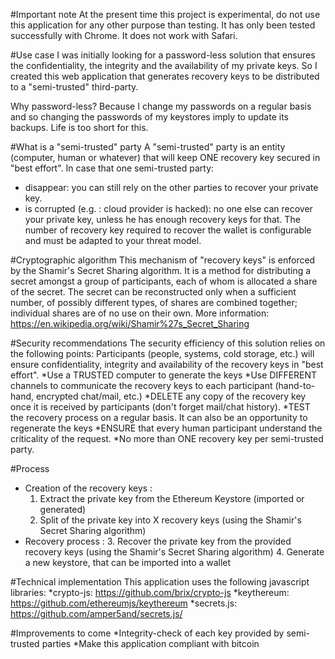 #Important note
At the present time this project is experimental, do not use this application for any other purpose than testing. It has only been tested successfully with Chrome. It does not work with Safari.

#Use case
I was initially looking for a password-less solution that ensures the confidentiality, the integrity and the availability of my private keys. So I created this web application that generates recovery keys to be distributed to a "semi-trusted" third-party.

Why password-less? Because I change my passwords on a regular basis and so changing the passwords of my keystores imply to update its backups. Life is too short for this.

#What is a "semi-trusted" party
A "semi-trusted" party is an entity (computer, human or whatever) that will keep ONE recovery key secured in "best effort". In case that one semi-trusted party:
* disappear: you can still rely on the other parties to recover your private key.
* is corrupted (e.g. : cloud provider is hacked): no one else can recover your private key, unless he has enough recovery keys for that.
The number of recovery key required to recover the wallet is configurable and must be adapted to your threat model.

#Cryptographic algorithm
This mechanism of "recovery keys" is enforced by the Shamir's Secret Sharing algorithm. It is a method for distributing a secret amongst a group of participants, each of whom is allocated a share of the secret. The secret can be reconstructed only when a sufficient number, of possibly different types, of shares are combined together; individual shares are of no use on their own. More information: https://en.wikipedia.org/wiki/Shamir%27s_Secret_Sharing

#Security recommendations
The security efficiency of this solution relies on the following points:
Participants (people, systems, cold storage, etc.) will ensure confidentiality, integrity and availability of the recovery keys in "best effort".
*Use a TRUSTED computer to generate the keys
*Use DIFFERENT channels to communicate the recovery keys to each participant (hand-to-hand, encrypted chat/mail, etc.)
*DELETE any copy of the recovery key once it is received by participants (don't forget mail/chat history).
*TEST the recovery process on a regular basis. It can also be an opportunity to regenerate the keys
*ENSURE that every human participant understand the criticality of the request.
*No more than ONE recovery key per semi-trusted party.

#Process
* Creation of the recovery keys :
  1. Extract the private key from the Ethereum Keystore (imported or generated)
  2. Split of the private key into X recovery keys (using the Shamir's Secret Sharing algorithm)
* Recovery process :
  3. Recover the private key from the provided recovery keys (using the Shamir's Secret Sharing algorithm)
  4. Generate a new keystore, that can be imported into a wallet


#Technical implementation
This application uses the following javascript libraries:
*crypto-js: https://github.com/brix/crypto-js
*keythereum: https://github.com/ethereumjs/keythereum
*secrets.js: https://github.com/amper5and/secrets.js/

#Improvements to come
*Integrity-check of each key provided by semi-trusted parties
*Make this application compliant with bitcoin
